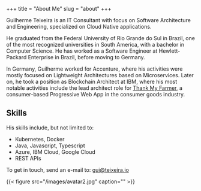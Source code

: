 +++
title = "About Me"
slug = "about"
+++

Guilherme Teixeira is an IT Consultant with focus on Software Architecture and Engineering, specialized on Cloud Native applications.

He graduated from the Federal University of Rio Grande do Sul in Brazil, one of the most recognized universities in South America, with a bachelor in Computer Science. He has worked as a Software Engineer at Hewlett-Packard Enterprise in Brazil, before moving to Germany.

In Germany, Guilherme worked for Accenture, where his activities were mostly focused on Lightweight Architectures based on Microservices. Later on, he took a position as Blockchain Architect at IBM, where his most notable activities include the lead architect role for [Thank My Farmer](https://www.ibm.com/thought-leadership/coffee/), a consumer-based Progressive Web App in the consumer goods industry.

## Skills

His skills include, but not limited to:

* Kubernetes, Docker
* Java, Javascript, Typescript
* Azure, IBM Cloud, Google Cloud
* REST APIs

To get in touch, send an e-mail to: gui@teixeira.io

{{< figure src="/images/avatar2.jpg" caption="" >}}
